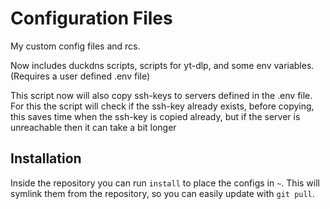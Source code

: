 # Configuration Files

My custom config files and rcs.

Now includes duckdns scripts, scripts for yt-dlp, and some env variables. (Requires a user defined .env file)

This script now will also copy ssh-keys to servers defined in the .env file.
For this the script will check if the ssh-key already exists, before copying,
this saves time when the ssh-key is copied already, but if the server is unreachable
then it can take a bit longer

## Installation

Inside the repository you can run `install` to place the configs in `~`.
This will symlink them from the repository, so you can easily update with `git
pull`.
